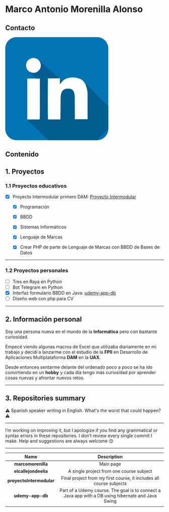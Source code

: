 # Marco Antonio Morenilla Alonso

## Contacto

<a href="https://es.linkedin.com/in/marco-antonio-morenilla-alonso-826b0490"><img src="recursos/linkedin.svg" alt="LinkedIn"/></a>

## Contenido

## 1. Proyectos


### 1.1 Proyectos educativos

- [x] Proyecto Intermodular primero DAM: [Proyecto Intermodular](https://github.com/marcomorenilla/proyectoIntermodular)
    - [x] Programación
    - [x] BBDD
    - [x] Sistemas Informáticos
    - [x] Lenguaje de Marcas
    - [x] Crear PHP de parte de Lenguaje de Marcas con BBDD de Bases de Datos


***

### 1.2 Proyectos personales

- [ ] Tres en Raya en Python
- [ ] Bot Telegram en Python
- [x] Interfaz formulario BBDD en Java: [udemy-app-db](https://github.com/marcomorenilla/udemy-app-db)
- [ ] Diseño web con php para CV
      
***

## 2. Información personal

Soy una persona nueva en el mundo de la **Informática** pero con bastante curiosidad.

Empecé viendo algunas macros de Excel que utilizaba diariamente en mi trabajo y decidí a lanzarme con el estudio de la **FPII** en Desarrollo de Aplicaciones Multiplataforma **DAM** en la **UAX**.

Desde entonces sentarme delante del ordenado poco a poco se ha ido convirtiendo en un **hobby** y cada día tengo más curiosidad por aprender cosas nuevas y afrontar nuevos retos.
***

## 3. Repositories summary

⚠️ Spanish speaker writing in English. What's the worst that could happen? ⚠️

***

I’m working on improving it, but I apologize if you find any grammatical or syntax errors in these repositories. I don’t review every single commit I make. Help and suggestions are always welcome 😊

***

|           Name           |                                            Description                                             |
| :----------------------: | :------------------------------------------------------------------------------------------------: |
|    **marcomorenilla**    |                                             Main page                                              |
|   **elcallejondeelia**   |                              A single project from one course subject                              |
| **proyectoIntermodular** |                Final project from my first course, it includes all course subjects                 |
|     **udemy-app-db**     | Part of a Udemy course. The goal is to connect a Java app with a DB using hibernate and Java Swing |
|                          |                                                                                                    |
                                                                                
